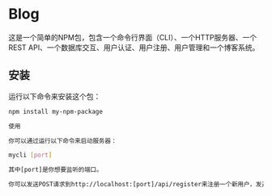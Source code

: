 # Blog

这是一个简单的NPM包，包含一个命令行界面（CLI）、一个HTTP服务器、一个REST API、一个数据库交互、用户认证、用户注册、用户管理和一个博客系统。

## 安装

运行以下命令来安装这个包：

```bash
npm install my-npm-package

使用

你可以通过运行以下命令来启动服务器：

mycli [port]

其中[port]是你想要监听的端口。

你可以发送POST请求到http://localhost:[port]/api/register来注册一个新用户，发送POST请求到http://localhost:[port]/api/login来登录，然后在请求头中添加Authorization: Bearer [token]来访问http://localhost:[port]/api/blogs获取所有博客的信息，发送POST请求到http://localhost:[port]/api/blogs来发布一个新的博客，发送GET请求到http://localhost:[port]/api/blogs/[id]来查看一个博客的信息，发送POST请求到http://localhost:[port]/api/blogs/[id]来评论一个博客。
